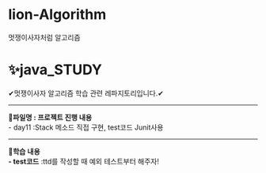# lion-Algorithm
멋쟁이사자처럼 알고리즘
# ✨java_STUDY
✔멋쟁이사자 알고리즘 학습 관련 레파지토리입니다.✔
<hr>
<b>📝파일명 : 프로젝트 진행 내용</b><br>
- day11 :Stack 메소드 직접 구현, test코드 Junit사용 <br>

<hr>
<b>🎈학습 내용</b><br>
<b>- test코드</b> :ttd를 작성할 때 예외 테스트부터 해주자!<br>


